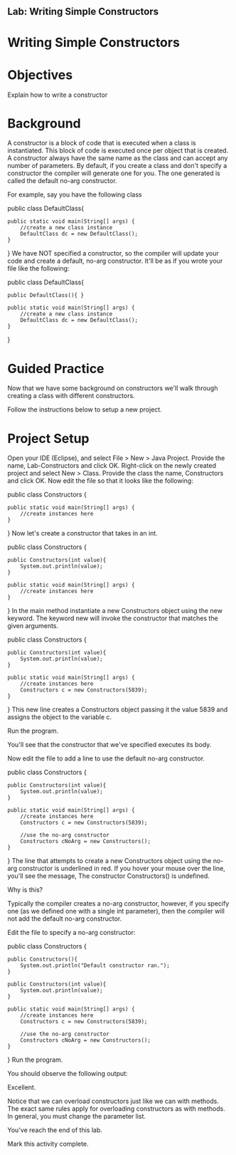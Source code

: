 ## Lab: Writing Simple Constructors
# Writing Simple Constructors
# Objectives
Explain how to write a constructor
# Background
A constructor is a block of code that is executed when a class is instantiated. This block of code is executed once per object that is created. A constructor always have the same name as the class and can accept any number of parameters. By default, if you create a class and don't specify a constructor the compiler will generate one for you. The one generated is called the default no-arg constructor.

For example, say you have the following class

public class DefaultClass{

    public static void main(String[] args) {
        //create a new class instance
        DefaultClass dc = new DefaultClass();
    }
}
We have NOT specified a constructor, so the compiler will update your code and create a default, no-arg constructor. It'll be as if you wrote your file like the following:

public class DefaultClass{

    public DefaultClass(){ }

    public static void main(String[] args) {
        //create a new class instance
        DefaultClass dc = new DefaultClass();
    }
}
# Guided Practice
Now that we have some background on constructors we'll walk through creating a class with different constructors.

Follow the instructions below to setup a new project. 

# Project Setup
Open your IDE (Eclipse), and select File > New > Java Project. Provide the name, Lab-Constructors and click OK. Right-click on the newly created project and select New > Class. Provide the class the name, Constructors and click OK. Now edit the file so that it looks like the following:

public class Constructors {

    public static void main(String[] args) {
        //create instances here
    }
}
Now let's create a constructor that takes in an int.

public class Constructors {

    public Constructors(int value){
        System.out.println(value);
    }

    public static void main(String[] args) {
        //create instances here
    }
}
In the main method instantiate a new Constructors object using the new keyword. The keyword new will invoke the constructor that matches the given arguments. 

public class Constructors {

    public Constructors(int value){
        System.out.println(value);
    }

    public static void main(String[] args) {
        //create instances here
        Constructors c = new Constructors(5839);
    }
}
This new line creates a Constructors object passing it the value 5839 and assigns the object to the variable c.

Run the program.

You'll see that the constructor that we've specified executes its body.



Now edit the file to add a line to use the default no-arg constructor.

public class Constructors {

    public Constructors(int value){
        System.out.println(value);
    }

    public static void main(String[] args) {
        //create instances here
        Constructors c = new Constructors(5839);

        //use the no-arg constructor
        Constructors cNoArg = new Constructors();
    }
}
The line that attempts to create a new Constructors object using the no-arg constructor is underlined in red. If you hover your mouse over the line, you'll see the message, The constructor Constructors() is undefined.



Why is this?

Typically the compiler creates a no-arg constructor, however, if you specify one (as we defined one with a single int parameter), then the compiler will not add the default no-arg constructor.

Edit the file to specify a no-arg constructor:

public class Constructors {

    public Constructors(){
        System.out.println("Default constructor ran.");
    }

    public Constructors(int value){
        System.out.println(value);
    }

    public static void main(String[] args) {
        //create instances here
        Constructors c = new Constructors(5839);

        //use the no-arg constructor
        Constructors cNoArg = new Constructors();
    }
}
Run the program.

You should observe the following output:



Excellent.

Notice that we can overload constructors just like we can with methods. The exact same rules apply for overloading constructors as with methods. In general, you must change the parameter list. 

You've reach the end of this lab.

Mark this activity complete.